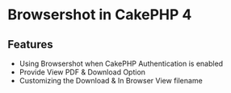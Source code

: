 # Browsershot in CakePHP 4

## Features

* Using Browsershot when CakePHP Authentication is enabled
* Provide View PDF & Download Option
* Customizing the Download & In Browser View filename


